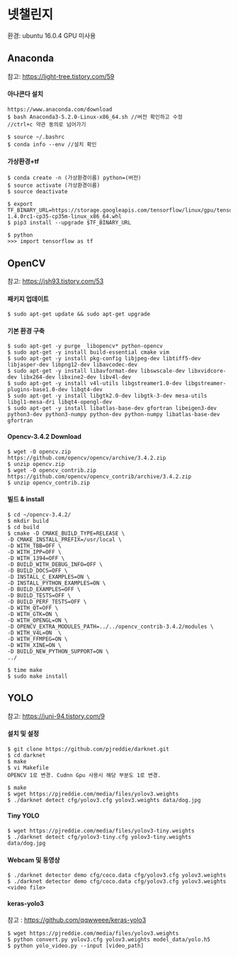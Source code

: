 넷챌린지
========
환경: ubuntu 16.0.4 GPU 미사용

## Anaconda

참고: https://light-tree.tistory.com/59

#### 아나콘다 설치
    https://www.anaconda.com/download
    $ bash Anaconda3-5.2.0-Linux-x86_64.sh //버전 확인하고 수정
    //ctrl+c 약관 동의로 넘어가기

    $ source ~/.bashrc
    $ conda info --env //설치 확인


#### 가상환경+tf
    $ conda create -n (가상환경이름) python=(버전)
    $ source activate (가상환경이름)
    $ source deactivate

    $ export TF_BINARY_URL=https://storage.googleapis.com/tensorflow/linux/gpu/tensorflow_gpu-1.4.0rc1-cp35-cp35m-linux_x86_64.whl
    $ pip3 install --upgrade $TF_BINARY_URL

    $ python
    >>> import tensorflow as tf

## OpenCV 

참고: https://jsh93.tistory.com/53

#### 패키지 업데이트
    $ sudo apt-get update && sudo apt-get upgrade
    
#### 기본 환경 구축
    $ sudo apt-get -y purge  libopencv* python-opencv
    $ sudo apt-get -y install build-essential cmake vim
    $ sudo apt-get -y install pkg-config libjpeg-dev libtiff5-dev libjasper-dev libpng12-dev libavcodec-dev
    $ sudo apt-get -y install libavformat-dev libswscale-dev libxvidcore-dev libx264-dev libxine2-dev libv4l-dev
    $ sudo apt-get -y install v4l-utils libgstreamer1.0-dev libgstreamer-plugins-base1.0-dev libqt4-dev
    $ sudo apt-get -y install libgtk2.0-dev libgtk-3-dev mesa-utils libgl1-mesa-dri libqt4-opengl-dev
    $ sudo apt-get -y install libatlas-base-dev gfortran libeigen3-dev python3-dev python3-numpy python-dev python-numpy libatlas-base-dev gfortran

#### Opencv-3.4.2 Download
    $ wget -O opencv.zip https://github.com/opencv/opencv/archive/3.4.2.zip
    $ unzip opencv.zip
    $ wget -O opencv_contrib.zip https://github.com/opencv/opencv_contrib/archive/3.4.2.zip
    $ unzip opencv_contrib.zip
    
#### 빌드 & install
    $ cd ~/opencv-3.4.2/
    $ mkdir build
    $ cd build
    $ cmake -D CMAKE_BUILD_TYPE=RELEASE \
    -D CMAKE_INSTALL_PREFIX=/usr/local \
    -D WITH_TBB=OFF \
    -D WITH_IPP=OFF \
    -D WITH_1394=OFF \
    -D BUILD_WITH_DEBUG_INFO=OFF \
    -D BUILD_DOCS=OFF \
    -D INSTALL_C_EXAMPLES=ON \
    -D INSTALL_PYTHON_EXAMPLES=ON \
    -D BUILD_EXAMPLES=OFF \
    -D BUILD_TESTS=OFF \
    -D BUILD_PERF_TESTS=OFF \
    -D WITH_QT=OFF \
    -D WITH_GTK=ON \
    -D WITH_OPENGL=ON \
    -D OPENCV_EXTRA_MODULES_PATH=../../opencv_contrib-3.4.2/modules \
    -D WITH_V4L=ON  \
    -D WITH_FFMPEG=ON \
    -D WITH_XINE=ON \
    -D BUILD_NEW_PYTHON_SUPPORT=ON \
    ../

    $ time make
    $ sudo make install
    
## YOLO

참고: https://juni-94.tistory.com/9

#### 설치 및 설정
    $ git clone https://github.com/pjreddie/darknet.git
    $ cd darknet
    $ make
    $ vi Makefile
    OPENCV 1로 변경. Cudnn Gpu 사용시 해당 부분도 1로 변경.
    
    $ make
    $ wget https://pjreddie.com/media/files/yolov3.weights
    $ ./darknet detect cfg/yolov3.cfg yolov3.weights data/dog.jpg
#### Tiny YOLO
    $ wget https://pjreddie.com/media/files/yolov3-tiny.weights
    $ ./darknet detect cfg/yolov3-tiny.cfg yolov3-tiny.weights data/dog.jpg
#### Webcam 및 동영상
    $ ./darknet detector demo cfg/coco.data cfg/yolov3.cfg yolov3.weights
    $ ./darknet detector demo cfg/coco.data cfg/yolov3.cfg yolov3.weights <video file>

#### keras-yolo3
참고 : https://github.com/qqwweee/keras-yolo3

    $ wget https://pjreddie.com/media/files/yolov3.weights
    $ python convert.py yolov3.cfg yolov3.weights model_data/yolo.h5
    $ python yolo_video.py --input [video_path]
